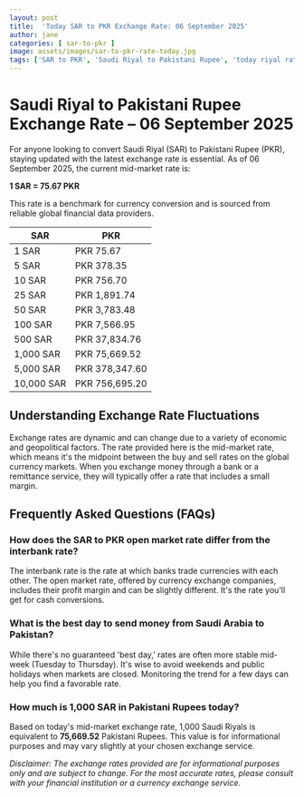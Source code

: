 ```yaml
---
layout: post
title:  'Today SAR to PKR Exchange Rate: 06 September 2025'
author: jane
categories: [ sar-to-pkr ]
image: assets/images/sar-to-pkr-rate-today.jpg
tags: ['SAR to PKR', 'Saudi Riyal to Pakistani Rupee', 'today riyal rate in pakistan', 'saudi riyal rate', 'open market riyal rate']
---
```


# Saudi Riyal to Pakistani Rupee Exchange Rate – 06 September 2025

For anyone looking to convert Saudi Riyal (SAR) to Pakistani Rupee (PKR), staying updated with the latest exchange rate is essential. As of 06 September 2025, the current mid-market rate is:

**1 SAR = 75.67 PKR**

This rate is a benchmark for currency conversion and is sourced from reliable global financial data providers.

| SAR | PKR |
| --- | --- |
| 1 SAR | PKR 75.67 |
| 5 SAR | PKR 378.35 |
| 10 SAR | PKR 756.70 |
| 25 SAR | PKR 1,891.74 |
| 50 SAR | PKR 3,783.48 |
| 100 SAR | PKR 7,566.95 |
| 500 SAR | PKR 37,834.76 |
| 1,000 SAR | PKR 75,669.52 |
| 5,000 SAR | PKR 378,347.60 |
| 10,000 SAR | PKR 756,695.20 |


## Understanding Exchange Rate Fluctuations

Exchange rates are dynamic and can change due to a variety of economic and geopolitical factors. The rate provided here is the mid-market rate, which means it's the midpoint between the buy and sell rates on the global currency markets. When you exchange money through a bank or a remittance service, they will typically offer a rate that includes a small margin.

## Frequently Asked Questions (FAQs)

### How does the SAR to PKR open market rate differ from the interbank rate?

The interbank rate is the rate at which banks trade currencies with each other. The open market rate, offered by currency exchange companies, includes their profit margin and can be slightly different. It's the rate you'll get for cash conversions.

### What is the best day to send money from Saudi Arabia to Pakistan?

While there's no guaranteed 'best day,' rates are often more stable mid-week (Tuesday to Thursday). It's wise to avoid weekends and public holidays when markets are closed. Monitoring the trend for a few days can help you find a favorable rate.

### How much is 1,000 SAR in Pakistani Rupees today?

Based on today's mid-market exchange rate, 1,000 Saudi Riyals is equivalent to **75,669.52** Pakistani Rupees. This value is for informational purposes and may vary slightly at your chosen exchange service.



*Disclaimer: The exchange rates provided are for informational purposes only and are subject to change. For the most accurate rates, please consult with your financial institution or a currency exchange service.*
